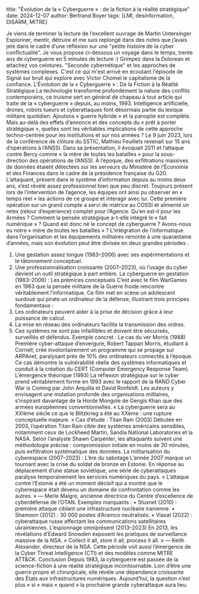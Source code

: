 title: "Évolution de la « Cyberguerre » : de la fiction à la réalité stratégique"
date: 2024-12-07
author: Bertrand Boyer 
tags: [LMI, desinformation, DISARM, MITRE]


Je viens de terminer la lecture de l’excellent ouvrage de Martin Untersinger Espionner, mentir, détruire et me suis replongé dans des notes que j’avais jeté dans le cadre d’une réflexion sur une "petite histoire de la cyber conflictualité". Je vous propose ci-dessous un voyage dans le temps, trente ans de cyberguerre en 5 minutes de lecture :)
Grimpez dans la Dolorean et attachez vos ceintures.
"Seconde cybernétique" et les approches de systèmes complexes. C'est ce qui m'est arrivé en écoutant l'épisode de Signal sur bruit qui explore avec Victor Chomel le capitalisme de la confiance.
L’Évolution de la « Cyberguerre » : De la Fiction à la Réalité Stratégique
La technologie transforme profondément la nature des conflits contemporains, ce truisme sert en général de chapeau à tout article qui traite de la « cyberguerre » depuis, au moins, 1993. Intelligence artificielle, drones, robots tueurs et cyberattaques font désormais partie du lexique militaire quotidien. Ajoutons « guerre hybride » et la panoplie est complète. Mais au-delà des effets d’annonce et des concepts du « prêt à porter stratégique », quelles sont les véritables implications de cette approche techno-centrée pour les institutions et sur nos armées ?
Le 9 juin 2023, lors de la conférence de clôture du SSTIC, Mathieu Feuillets revenait sur 15 ans d’opérations à l’ANSSI. Dans sa présentation, il évoquait 2011 et l’attaque contre Bercy comme « la mère de toutes les batailles » pour la sous-direction des opérations de l’ANSSI. À l’époque, des exfiltrations massives de données étaient détectées sur les serveurs du Ministère de l’Économie et des Finances dans le cadre de la présidence française du G20. L’attaquant, présent dans le système d’information depuis au moins deux ans, s’est révélé assez professionnel bien que peu discret. Toujours présent lors de l’intervention de l’agence, les équipes ont ainsi pu observer en « temps réel » les actions de ce groupe et interagir avec lui.
Cette première opération sur un grand compte a servi de matrice au COSSI et alimenté un retex (retour d’expérience) complet pour l’Agence.
Qu’en est-il pour les Armées ?
Comment la pensée stratégique a-t-elle intégré le « fait numérique » ? Quand est donc né le concept de cyberguerre ? Avons-nous eu notre « mère de toutes les batailles » ?
L’intégration de l’informatique dans l’organisation et les équipements militaires remonte à une quarantaine d’années, mais son évolution peut être divisée en deux grandes périodes :
1.	Une gestation assez longue (1983–2006) avec ses expérimentations et le tâtonnement conceptuel.
2.	Une professionnalisation croissante (2007–2023), où l’usage du cyber devient un outil stratégique à part entière.
La cyberguerre en gestation (1983–2006) : Les prémices conceptuels
C’est avec le film WarGames en 1983 que la pensée militaire de la Guerre froide rencontre véritablement l’informatique. Ce film met en scène un adolescent surdoué qui pirate un ordinateur de la défense, illustrant trois principes fondamentaux :
1.	Les ordinateurs peuvent aider à la prise de décision grâce à leur puissance de calcul.
2.	La mise en réseau des ordinateurs facilite la transmission des ordres.
3.	Ces systèmes ne sont pas infaillibles et doivent être sécurisés, surveillés et défendus.
Exemple concret : Le cas du ver Morris (1988)
Première cyber-attaque d’envergure, Robert Tappan Morris, étudiant à Cornell, crée involontairement un programme qui se propage sur ARPAnet, paralysant près de 10% des ordinateurs connectés à l’époque. Ce cas démontre la vulnérabilité réelle des systèmes informatiques et conduit à la création du CERT (Computer Emergency Response Team).
L’émergence théorique (1993)
La réflexion stratégique sur le cyber prend véritablement forme en 1993 avec le rapport de la RAND Cyber War is Coming par John Arquilla et David Ronfeldt. Les auteurs y envisagent une mutation profonde des organisations militaires, s’inspirant davantage de la Horde Mongole de Gengis Khan que des armées européennes conventionnelles.
« La cyberguerre sera au XXIème siècle ce que le Blitzkrieg a été au XXème : une rupture conceptuelle majeure. »
Cas d’étude : Titan Rain (2003)
Débutée en 2003, l’opération Titan Rain cible des systèmes américains sensibles, notamment ceux de Lockheed Martin, Sandia National Laboratories et la NASA. Selon l’analyste Shawn Carpenter, les attaquants suivent une méthodologie précise : compromission initiale en moins de 30 minutes, puis exfiltration systématique des données.
La militarisation du cyberespace (2007–2023) : L’ère du sabotage
L’année 2007 marque un tournant avec la crise du soldat de bronze en Estonie. En réponse au déplacement d’une statue soviétique, une série de cyberattaques paralyse temporairement les services numériques du pays.
« L’attaque contre l’Estonie a été un moment décisif qui a montré que le cyberespace était devenu un domaine de confrontation comme les autres. » — Merle Maigre, ancienne directrice du Centre d’excellence de cyberdéfense de l’OTAN.
Exemples marquants :
•	Stuxnet (2010) : première attaque ciblant une infrastructure nucléaire iranienne.
•	Shamoon (2012) : 30 000 postes d’Aramco neutralisés.
•	Viasat (2022) : cyberattaque russe affectant les communications satellitaires ukrainiennes.
L’espionnage omniprésent (2013–2023)
En 2013, les révélations d’Edward Snowden exposent les pratiques de surveillance massive de la NSA.
« Collect it all, store it all, process it all. » — Keith Alexander, directeur de la NSA.
Cette période voit aussi l’émergence de la Cyber Threat Intelligence (CTI) et des modèles comme MITRE ATT&CK.
Conclusion
Depuis 1983, la cyberguerre est passée de la science-fiction à une réalité stratégique incontournable. Loin d’être une guerre propre et chirurgicale, elle révèle une dépendance croissante des États aux infrastructures numériques. Aujourd’hui, la question n’est plus « si » mais « quand » la prochaine grande cyberattaque aura lieu.

